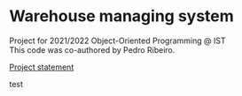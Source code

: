 # Warehouse managing system
Project for 2021/2022 Object-Oriented Programming @ IST  
This code was co-authored by Pedro Ribeiro.

[Project statement](p.pdf)

test
